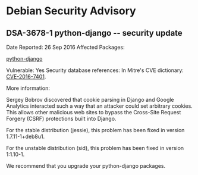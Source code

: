 
Debian Security Advisory
========================


DSA-3678-1 python-django -- security update
-------------------------------------------



Date Reported:
26 Sep 2016
Affected Packages:

[python-django](https://packages.debian.org/src:python-django)

Vulnerable:
Yes
Security database references:
In Mitre's CVE dictionary: [CVE-2016-7401](https://security-tracker.debian.org/tracker/CVE-2016-7401).  

More information:

Sergey Bobrov discovered that cookie parsing in Django and Google
Analytics interacted such a way that an attacker could set arbitrary
cookies. This allows other malicious web sites to bypass the
Cross-Site Request Forgery (CSRF) protections built into Django.


For the stable distribution (jessie), this problem has been fixed in
version 1.7.11-1+deb8u1.


For the unstable distribution (sid), this problem has been fixed in
version 1:1.10-1.


We recommend that you upgrade your python-django packages.





